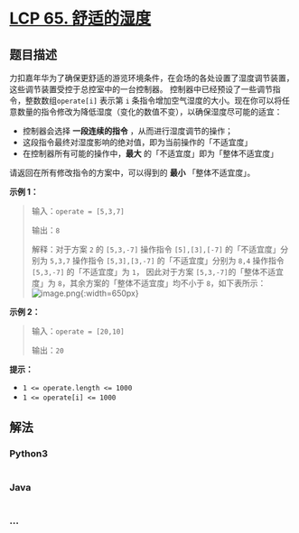 # [LCP 65. 舒适的湿度](https://leetcode.cn/problems/3aqs1c)



## 题目描述

<!-- 这里写题目描述 -->

力扣嘉年华为了确保更舒适的游览环境条件，在会场的各处设置了湿度调节装置，这些调节装置受控于总控室中的一台控制器。
控制器中已经预设了一些调节指令，整数数组`operate[i]` 表示第 `i` 条指令增加空气湿度的大小。现在你可以将任意数量的指令修改为降低湿度（变化的数值不变），以确保湿度尽可能的适宜：
- 控制器会选择 **一段连续的指令** ，从而进行湿度调节的操作；
- 这段指令最终对湿度影响的绝对值，即为当前操作的「不适宜度」
- 在控制器所有可能的操作中，**最大** 的「不适宜度」即为「整体不适宜度」

请返回在所有修改指令的方案中，可以得到的 **最小** 「整体不适宜度」。

**示例 1：**
> 输入：`operate = [5,3,7]`
>
> 输出：`8`
>
> 解释：对于方案 `2` 的 `[5,3,-7]`
>操作指令 `[5],[3],[-7]` 的「不适宜度」分别为 `5,3,7`
>操作指令 `[5,3],[3,-7]` 的「不适宜度」分别为 `8,4`
>操作指令 `[5,3,-7]` 的「不适宜度」为 `1`，
>因此对于方案 `[5,3,-7]`的「整体不适宜度」为 `8`，其余方案的「整体不适宜度」均不小于 `8`，如下表所示：
![image.png](https://pic.leetcode-cn.com/1663902759-dgDCxn-image.png){:width=650px}

**示例 2：**
> 输入：`operate = [20,10]`
>
> 输出：`20`

**提示：**
- `1 <= operate.length <= 1000`
- `1 <= operate[i] <= 1000`

## 解法

<!-- 这里可写通用的实现逻辑 -->

<!-- tabs:start -->

### **Python3**

<!-- 这里可写当前语言的特殊实现逻辑 -->

```python

```

### **Java**

<!-- 这里可写当前语言的特殊实现逻辑 -->

```java

```

### **...**

```

```

<!-- tabs:end -->
